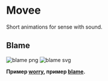 # Movee
Short animations for sense with sound.

## Blame
![blame png][3]
![blame svg][4]

**Пример [worry][1], пример [blame][2].**

[1]: https://google.ru "Гугл" 
[2]: https://yandex.ru "Яндекс"
[3]: https://github.com/ludologer/Movee/blob/main/blame003.png
[4]: https://github.com/ludologer/Movee/blob/main/blame.svg
